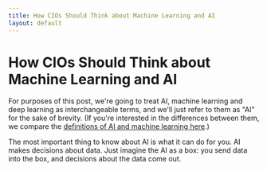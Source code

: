 ```yaml
---
title: How CIOs Should Think about Machine Learning and AI
layout: default
---
```


# How CIOs Should Think about Machine Learning and AI

For purposes of this post, we're going to treat AI, machine learning and deep learning as interchangeable terms, and we'll just refer to them as "AI" for the sake of brevity. (If you're interested in the differences between them, we compare the [definitions of AI and machine learning here](./ai-machinelearning-deeplearning).)

The most important thing to know about AI is what it can do for you. AI makes decisions about data. Just imagine the AI as a box: you send data into the box, and decisions about the data come out. 

